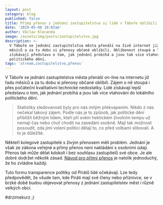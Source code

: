 ```yaml
---
layout: post
category: blog
published: false
title: Přímý přenos z jednání zastupitelstva si lidé v Táboře oblíbili
date: '2019-05-08 10:02am'
author: Václav Klecanda
image: /assets/img/posts/zastupitelstvo.jpg
description: >-
  V Táboře se jednání zastupitelstva města přenáší na živě internet již řadu
  měsíců a za tu dobu si přenosy občané oblíbíli. Oblíbenost stoupá a lidé tak
  získávají představu o tom, jak jednání probíhá a jsou tak více vtahováni do
  politického dění.
tags: 'stream,zastupitelstvo,přenos'
---
```

V Táboře se jednání zastupitelstva města přenáší on-line na internetu již řadu měsíců a za tu dobu si přenosy občané oblíbili. Zájem o ně stoupá i přes počáteční kvalitativní technické nedostatky. Lidé získávají lepší představu o tom, jak jednání probíhá a jsou tak více vtahováni do lokálního politického dění.

> Statistiky sledovanosti byly pro nás milým překvapením. Nikdo z nás nečekal takový zájem. Podle nás je to způsob, jak politické dění přiblížit běžným lidem, kteří při svém hektickém životním tempu už nemají čas nebo chuť chodit na zasedání osobně. Mají tak možnost posoudit, zda jimi volení politici dělají to, co před volbami slibovali. A to je důležité.

Někteří kolegové zastupitelé s živým přenosem měli problém.
Jednání je však ze zákona veřejné a přímý přenos není nakládání s osobními údaji. 
Přenos tak může dělat kdokoli i bez souhlasu zastupitelů své obce.
Je ale dobré dodržet několik zásad.
[Návod pro přímý přenos](https://docs.google.com/document/d/124mHy40rphPF8c-LVI1h5YAJ8WRaqlKY1ALbtWTdX5I/edit#heading=h.2pjkgswbh13d) je natolik jednoduchý, že ho zvládne každý.

Tuto formu transparence politiky od Pirátů lidé očekávají.
Lze tedy předpovědět, že všude tam, kde Piráti mají své členy nebo příznivce, se v brzké době budou objevovat přenosy z jednání zastupitelstev měst i různě velkých obcí.

#drzimekurz ;)
